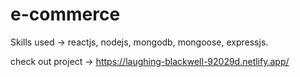 # e-commerce
Skills used -> reactjs, nodejs, mongodb, mongoose, expressjs.

check out project -> https://laughing-blackwell-92029d.netlify.app/ 
